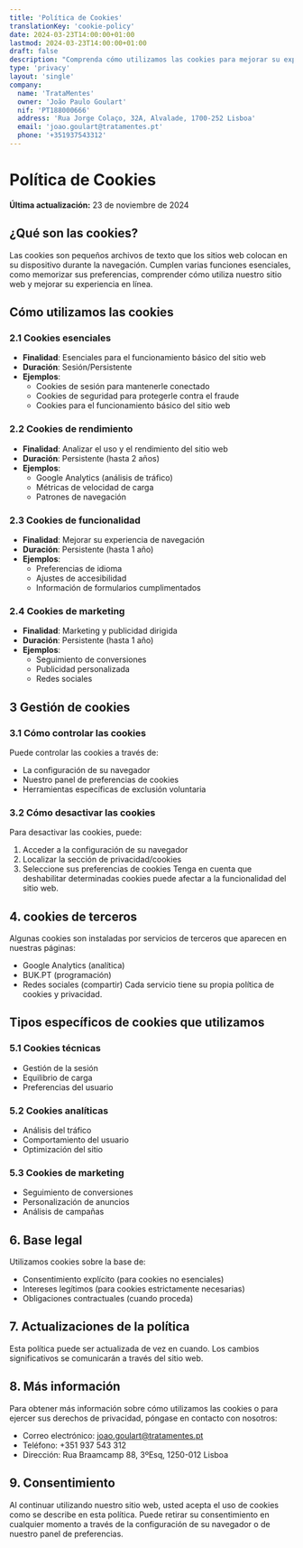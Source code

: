 ```yaml
---
title: 'Política de Cookies'
translationKey: 'cookie-policy'
date: 2024-03-23T14:00:00+01:00
lastmod: 2024-03-23T14:00:00+01:00
draft: false
description: "Comprenda cómo utilizamos las cookies para mejorar su experiencia de navegación y garantizar el correcto funcionamiento de nuestro sitio web."
type: 'privacy'
layout: 'single'
company:
  name: 'TrataMentes'
  owner: 'João Paulo Goulart'
  nif: 'PT188000666'
  address: 'Rua Jorge Colaço, 32A, Alvalade, 1700-252 Lisboa'
  email: 'joao.goulart@tratamentes.pt'
  phone: '+351937543312'
---
```


# Política de Cookies

**Última actualización:** 23 de noviembre de 2024

## ¿Qué son las cookies?

Las cookies son pequeños archivos de texto que los sitios web colocan en su dispositivo durante la navegación. Cumplen varias funciones esenciales, como memorizar sus preferencias, comprender cómo utiliza nuestro sitio web y mejorar su experiencia en línea.

## Cómo utilizamos las cookies

### 2.1 Cookies esenciales

- **Finalidad**: Esenciales para el funcionamiento básico del sitio web
- **Duración**: Sesión/Persistente
- **Ejemplos**:
  - Cookies de sesión para mantenerle conectado
  - Cookies de seguridad para protegerle contra el fraude
  - Cookies para el funcionamiento básico del sitio web

### 2.2 Cookies de rendimiento

- **Finalidad**: Analizar el uso y el rendimiento del sitio web
- **Duración**: Persistente (hasta 2 años)
- **Ejemplos**:
  - Google Analytics (análisis de tráfico)
  - Métricas de velocidad de carga
  - Patrones de navegación

### 2.3 Cookies de funcionalidad

- **Finalidad**: Mejorar su experiencia de navegación
- **Duración**: Persistente (hasta 1 año)
- **Ejemplos**:
  - Preferencias de idioma
  - Ajustes de accesibilidad
  - Información de formularios cumplimentados

### 2.4 Cookies de marketing

- **Finalidad**: Marketing y publicidad dirigida
- **Duración**: Persistente (hasta 1 año)
- **Ejemplos**:
  - Seguimiento de conversiones
  - Publicidad personalizada
  - Redes sociales

## 3 Gestión de cookies

### 3.1 Cómo controlar las cookies

Puede controlar las cookies a través de:

- La configuración de su navegador
- Nuestro panel de preferencias de cookies
- Herramientas específicas de exclusión voluntaria

### 3.2 Cómo desactivar las cookies

Para desactivar las cookies, puede:

1.  Acceder a la configuración de su navegador
2.  Localizar la sección de privacidad/cookies
3.  Seleccione sus preferencias de cookies
    Tenga en cuenta que deshabilitar determinadas cookies puede afectar a la funcionalidad del sitio web.

## 4. cookies de terceros

Algunas cookies son instaladas por servicios de terceros que aparecen en nuestras páginas:

- Google Analytics (analítica)
- BUK.PT (programación)
- Redes sociales (compartir)
  Cada servicio tiene su propia política de cookies y privacidad.

## Tipos específicos de cookies que utilizamos

### 5.1 Cookies técnicas

- Gestión de la sesión
- Equilibrio de carga
- Preferencias del usuario

### 5.2 Cookies analíticas

- Análisis del tráfico
- Comportamiento del usuario
- Optimización del sitio

### 5.3 Cookies de marketing

- Seguimiento de conversiones
- Personalización de anuncios
- Análisis de campañas

## 6. Base legal

Utilizamos cookies sobre la base de:

- Consentimiento explícito (para cookies no esenciales)
- Intereses legítimos (para cookies estrictamente necesarias)
- Obligaciones contractuales (cuando proceda)

## 7. Actualizaciones de la política

Esta política puede ser actualizada de vez en cuando. Los cambios significativos se comunicarán a través del sitio web.

## 8. Más información

Para obtener más información sobre cómo utilizamos las cookies o para ejercer sus derechos de privacidad, póngase en contacto con nosotros:

- Correo electrónico: joao.goulart@tratamentes.pt
- Teléfono: +351 937 543 312
- Dirección: Rua Braamcamp 88, 3ºEsq, 1250-012 Lisboa

## 9. Consentimiento

Al continuar utilizando nuestro sitio web, usted acepta el uso de cookies como se describe en esta política. Puede retirar su consentimiento en cualquier momento a través de la configuración de su navegador o de nuestro panel de preferencias.
